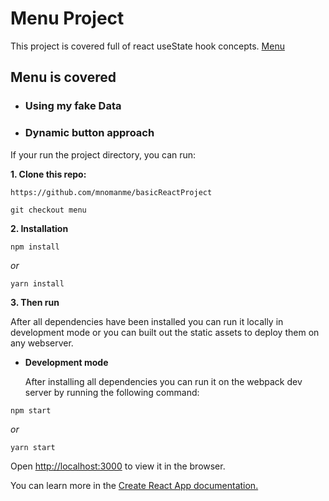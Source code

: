 # Menu Project

This project is covered full of react useState hook concepts. [Menu](https://basic-react-menu.netlify.app/)

## Menu is covered

- ### Using my fake Data

- ### Dynamic button approach

If your run the project directory, you can run:

**1. Clone this repo:**

```git
https://github.com/mnomanme/basicReactProject
```

```git
git checkout menu
```

**2. Installation**

```npm
npm install
```

_or_

```yarn
yarn install
```

**3. Then run**

After all dependencies have been installed you can run it locally in development mode or you can built out the static assets to deploy them on any webserver.

- **Development mode**

  After installing all dependencies you can run it on the webpack dev server by running the following command:

```npm
npm start
```

_or_

```yarn
yarn start
```

Open <http://localhost:3000> to view it in the browser.

You can learn more in the [Create React App documentation.](https://create-react-app.dev/docs/getting-started/)

